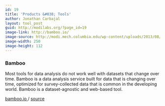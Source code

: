 ```yaml
---
id: 19
title: 'Products &#038; Tools'
author: Jonathan Carbajal
layout: tool_post
guid: http://modilabs.org/?page_id=19
image-link: http://bamboo.io/
image-source: http://modi.mech.columbia.edu/wp-content/uploads/2013/08/bamboo.png
image-width: 250
image-height: 112
---
```

<h3>
  Bamboo
</h3> Most tools for data analysis do not work well with datasets that change over time. Bamboo is a data analysis service built for data that is changing over time, optimized for survey-collected data that is common in the developing world. Bamboo is a dataset-agnostic and web-based tool. 

<a href="http://bamboo.io/" target="blank"> bamboo.io </a> / <a href="http://github.com/modilabs/bamboo" target="blank"> source </a>
